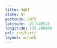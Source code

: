 ```yaml
---
title: HART
state: NT
postcode: 0872
latitude: -21.949513
longitude: 131.298809
url: /nt/hart/
layout: suburb
---
```


